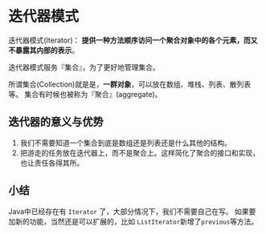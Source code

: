# 迭代器模式

迭代器模式(Iterator)： **提供一种方法顺序访问一个聚合对象中的各个元素，而又不暴露其内部的表示**。  

迭代器模式服务『集合』，为了更好地管理集合。

所谓集合(Collection)就是是，**一群对象**，可以放在数组、堆栈、列表、散列表等。
集合有时候也被称为『聚合』(aggregate)。  


## 迭代器的意义与优势

1. 我们不需要知道一个集合到底是数组还是列表还是什么其他的结构。
2. 把游走的任务放在迭代器上，而不是聚合上。这样简化了聚合的接口和实现，也让责任各得其所。  



## 小结

Java中已经存在有 `Iterator` 了，大部分情况下，我们不需要自己在写。
如果要加新的功能，当然还是可以扩展的，比如 `ListIterator`新增了`previous`等方法。  
